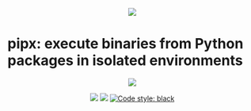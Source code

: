 <p align="center">
<img align="center" src="https://github.com/pipxproject/pipx/raw/master/logo.png"/>
</p>

# pipx: execute binaries from Python packages in isolated environments

<p align="center">
<a href="https://github.com/pipxproject/pipx/raw/master/pipx_demo.gif">
<img src="https://github.com/pipxproject/pipx/raw/master/pipx_demo.gif"/>
</a>
</p>

<p align="center">
<a href="https://travis-ci.org/pipxproject/pipx"><img src="https://travis-ci.org/pipxproject/pipx.svg?branch=master" /></a>

<a href="https://pypi.python.org/pypi/pipx/">
<img src="https://img.shields.io/badge/pypi-{{version}}-blue.svg" /></a>
<a href="https://github.com/ambv/black"><img alt="Code style: black" src="https://img.shields.io/badge/code%20style-black-000000.svg"></a>
</p>